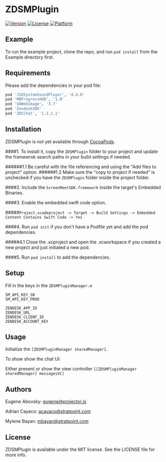 # ZDSMPlugin

[![Version](https://img.shields.io/cocoapods/v/ZDSMPlugin.svg?style=flat)](http://cocoapods.org/pods/ZDSMPlugin)
[![License](https://img.shields.io/cocoapods/l/ZDSMPlugin.svg?style=flat)](http://cocoapods.org/pods/ZDSMPlugin)
[![Platform](https://img.shields.io/cocoapods/p/ZDSMPlugin.svg?style=flat)](http://cocoapods.org/pods/ZDSMPlugin)

## Example

To run the example project, clone the repo, and run `pod install` from the Example directory first.

## Requirements

Please add the dependencies in your pod file:

```ruby
pod 'JSQSystemSoundPlayer', '4.4.0'
pod 'MBProgressHUD', '1.0'
pod 'SDWebImage', '3.7'
pod 'ZendeskSDK'
pod 'ZDCChat', '1.2.1.1'
```

## Installation

ZDSMPlugin is not yet available through [CocoaPods](http://cocoapods.org). 

####1. To install it, copy the `ZDSMPlugin` folder to your project and update the framewrok search paths in your build settings if needed.

######1.1 Be careful with the file referencing and using the "Add files to project" option.
######1.2 Make sure the "copy to project if needed" is unchecked if you have the `ZDSMPlugin` folder inside the project folder.

####2. Include the `ScreenMeetSDK.framework` inside the target's Embedded Binaries.

####3. Enable the embedded swift code option.

#####`Project.xcodeproject -> Target -> Build Settings -> Embedded Content Contains Swift Code -> Yes`

####4. Run `pod init` if you don't have a Podfile yet and add the pod dependencies.

#####4.1 Close the .xcproject and open the .xcworkspace if you created a new project and just initiated a new pod.

####5. Run `pod install` to add the dependencies.

## Setup

Fill in the keys in the `ZDSMPluginManager.m`

```
SM_API_KEY_SB
SM_API_KEY_PROD

ZENDESK_APP_ID
ZENDESK_URL
ZENDESK_CLIENT_ID
ZENDESK_ACCOUNT_KEY
```

## Usage

Initialize the `[ZDSMPluginManager sharedManager]`.

To show show the chat UI:

Either present or show the view controller `[[ZDSMPluginManager sharedManager] messagesVC]`


## Authors

Eugene Abovsky: eugene@projector.is

Adrian Cayaco: acayaco@stratpoint.com

Mylene Bayan: mbayan@stratpoint.com

## License

ZDSMPlugin is available under the MIT license. See the LICENSE file for more info.
